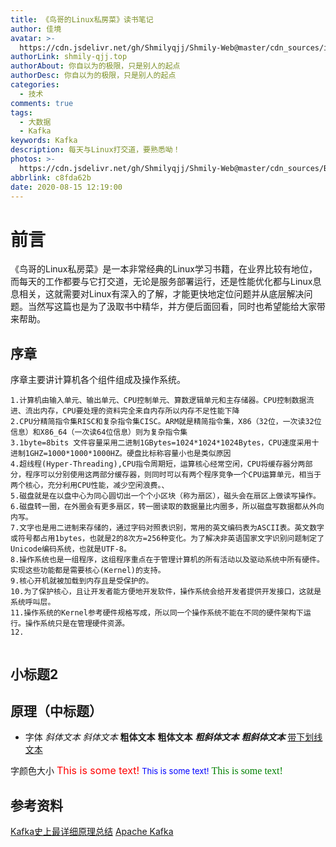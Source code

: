 ```yaml
---
title: 《鸟哥的Linux私房菜》读书笔记
author: 佳境
avatar: >-
  https://cdn.jsdelivr.net/gh/Shmilyqjj/Shmily-Web@master/cdn_sources/img/custom/avatar.jpg
authorLink: shmily-qjj.top
authorAbout: 你自以为的极限，只是别人的起点
authorDesc: 你自以为的极限，只是别人的起点
categories:
  - 技术
comments: true
tags:
  - 大数据
  - Kafka
keywords: Kafka
description: 每天与Linux打交道，要熟悉呦！
photos: >-
  https://cdn.jsdelivr.net/gh/Shmilyqjj/Shmily-Web@master/cdn_sources/Blog_Images/Kafka/Kafka-Cover.jpg
abbrlink: c8fda62b
date: 2020-08-15 12:19:00
---
```

# 前言
  《鸟哥的Linux私房菜》是一本非常经典的Linux学习书籍，在业界比较有地位，而每天的工作都要与它打交道，无论是服务部署运行，还是性能优化都与Linux息息相关，这就需要对Linux有深入的了解，才能更快地定位问题并从底层解决问题。当然写这篇也是为了汲取书中精华，并方便后面回看，同时也希望能给大家带来帮助。
## 序章
  序章主要讲计算机各个组件组成及操作系统。
```
1.计算机由输入单元、输出单元、CPU控制单元、算数逻辑单元和主存储器。CPU控制数据流进、流出内存，CPU要处理的资料完全来自内存所以内存不足性能下降
2.CPU分精简指令集RISC和复杂指令集CISC。ARM就是精简指令集，X86（32位，一次读32位信息）和X86_64（一次读64位信息）则为复杂指令集
3.1byte=8bits 文件容量采用二进制1GBytes=1024*1024*1024Bytes，CPU速度采用十进制1GHZ=1000*1000*1000HZ。硬盘比标称容量小也是类似原因
4.超线程(Hyper-Threading),CPU指令周期短，运算核心经常空闲，CPU将缓存器分两部分，程序可以分别使用这两部分缓存器，则同时可以有两个程序竞争一个CPU运算单元，相当于两个核心，充分利用CPU性能，减少空闲浪费。、
5.磁盘就是在以盘中心为同心圆切出一个个小区块（称为扇区），磁头会在扇区上做读写操作。
6.磁盘转一圈，在外圈会有更多扇区，转一圈读取的数据量比内圈多，所以磁盘写数据都从外向内写。
7.文字也是用二进制来存储的，通过字码对照表识别，常用的英文编码表为ASCII表。英文数字或符号都占用1bytes，也就是2的8次方=256种变化。为了解决非英语国家文字识别问题制定了Unicode编码系统，也就是UTF-8。
8.操作系统也是一组程序，这组程序重点在于管理计算机的所有活动以及驱动系统中所有硬件。实现这些功能都是需要核心(Kernel)的支持。
9.核心开机就被加载到内存且是受保护的。
10.为了保护核心，且让开发者能方便地开发软件，操作系统会给开发者提供开发接口，这就是系统呼叫层。
11.操作系统的Kernel参考硬件规格写成，所以同一个操作系统不能在不同的硬件架构下运行。操作系统只是在管理硬件资源。
12.


```
  
## 小标题2  


## 原理（中标题） 

* 字体
*斜体文本*
_斜体文本_
**粗体文本**
__粗体文本__
***粗斜体文本***
___粗斜体文本___
<u>带下划线文本</u>

字颜色大小
<font size="3" color="red">This is some text!</font>
<font size="2" color="blue">This is some text!</font>
<font face="verdana" color="green"  size="3">This is some text!</font>


## 参考资料  
[Kafka史上最详细原理总结](https://blog.csdn.net/u013573133/article/details/48142677)
[Apache Kafka](http://kafka.apache.org/)

